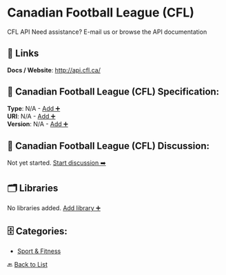 # Canadian Football League (CFL)

CFL API Need assistance? E-mail us or browse the API documentation

##  🔗 Links
**Docs / Website**: http://api.cfl.ca/

## 🧬 Canadian Football League (CFL) Specification:
**Type**: N/A - [Add ➕](https://github.com/apis-list/apis-list/edit/main/apis.yaml#L2486)  
**URI**: N/A - [Add ➕](https://github.com/apis-list/apis-list/edit/main/apis.yaml#L2486)  
**Version**: N/A - [Add ➕](https://github.com/apis-list/apis-list/edit/main/apis.yaml#L2486)

## 💬 Canadian Football League (CFL) Discussion:
Not yet started. [Start discussion ➡️](https://github.com/apis-list/apis-list/discussions/new)

## 🗂️ Libraries

No libraries added. [Add library ➕](https://github.com/apis-list/apis-list/edit/main/apis.yaml#L2486)    


## 🗄️ Categories:
- [Sport & Fitness](https://github.com/apis-list/apis-list#sport--fitness-)

🔙  [Back to List](https://github.com/apis-list/apis-list)
